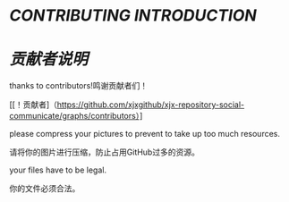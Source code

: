 # ***CONTRIBUTING INTRODUCTION***

# ***贡献者说明***

thanks to contributors!鸣谢贡献者们！

[[！贡献者]（https://github.com/xjxgithub/xjx-repository-social-communicate/graphs/contributors）]

please compress your pictures to prevent to take up too much resources.

请将你的图片进行压缩，防止占用GitHub过多的资源。

your files have to be legal.

你的文件必须合法。
